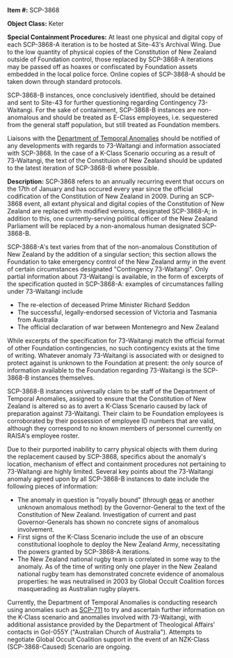 **Item #:** SCP-3868

**Object Class:** Keter

**Special Containment Procedures:** At least one physical and digital copy of each SCP-3868-A iteration is to be hosted at Site-43's Archival Wing. Due to the low quantity of physical copies of the Constitution of New Zealand outside of Foundation control, those replaced by SCP-3868-A iterations may be passed off as hoaxes or confiscated by Foundation assets embedded in the local police force. Online copies of SCP-3868-A should be taken down through standard protocols.

SCP-3868-B instances, once conclusively identified, should be detained and sent to Site-43 for further questioning regarding Contingency 73-Waitangi. For the sake of containment, SCP-3868-B instances are non-anomalous and should be treated as E-Class employees, i.e. sequestered from the general staff population, but still treated as Foundation members.

Liaisons with the [Department of Temporal Anomalies](/scp-1780) should be notified of any developments with regards to 73-Waitangi and information associated with SCP-3868. In the case of a K-Class Scenario occuring as a result of 73-Waitangi, the text of the Constituion of New Zealand should be updated to the latest iteration of SCP-3868-B where possible.

**Description:** SCP-3868 refers to an annually recurring event that occurs on the 17th of January and has occured every year since the official codification of the Constitution of New Zealand in 2009. During an SCP-3868 event, all extant physical and digital copies of the Constitution of New Zealand are replaced with modified versions, designated SCP-3868-A; in addition to this, one currently-serving political officer of the New Zealand Parliament will be replaced by a non-anomalous human designated SCP-3868-B.

SCP-3868-A's text varies from that of the non-anomalous Constitution of New Zealand by the addition of a singular section; this section allows the Foundation to take emergency control of the New Zealand army in the event of certain circumstances designated "Contingency 73-Waitangi". Only partial information about 73-Waitangi is available, in the form of excerpts of the specification quoted in SCP-3868-A: examples of circumstances falling under 73-Waitangi include

*   The re-election of deceased Prime Minister Richard Seddon
*   The successful, legally-endorsed secession of Victoria and Tasmania from Australia
*   The official declaration of war between Montenegro and New Zealand

While excerpts of the specification for 73-Waitangi match the official format of other Foundation contingencies, no such contingency exists at the time of writing. Whatever anomaly 73-Waitangi is associated with or designed to protect against is unknown to the Foundation at present: the only source of information available to the Foundation regarding 73-Waitangi is the SCP-3868-B instances themselves.

SCP-3868-B instances universally claim to be staff of the Department of Temporal Anomalies, assigned to ensure that the Constitution of New Zealand is altered so as to avert a K-Class Scenario caused by lack of preparation against 73-Waitangi. Their claim to be Foundation employees is corroborated by their possession of employee ID numbers that are valid, although they correspond to no known members of personnel currently on RAISA's employee roster.

Due to their purported inability to carry physical objects with them during the replacement caused by SCP-3868, specifics about the anomaly's location, mechanism of effect and containment procedures not pertaining to 73-Waitangi are highly limited. Several key points about the 73-Waitangi anomaly agreed upon by all SCP-3868-B instances to date include the following pieces of information:

*   The anomaly in question is "royally bound" (through [geas](/operation-llewyn-dark) or another unknown anomalous method) by the Governor-General to the text of the Constitution of New Zealand. Investigation of current and past Governor-Generals has shown no concrete signs of anomalous involvement.
*   First signs of the K-Class Scenario include the use of an obscure constitutional loophole to deploy the New Zealand Army, necessitating the powers granted by SCP-3868-A iterations.
*   The New Zealand national rugby team is correlated in some way to the anomaly. As of the time of writing only one player in the New Zealand national rugby team has demonstrated concrete evidence of anomalous properties: he was neutralised in 2003 by Global Occult Coalition forces masquerading as Australian rugby players.

Currently, the Department of Temporal Anomalies is conducting research using anomalies such as [SCP-711](/scp-711) to try and ascertain further information on the K-Class scenario and anomalies involved with 73-Waitangi, with additional assistance provided by the Department of Theological Affairs' contacts in GoI-055Y ("Australian Church of Australia"). Attempts to negotiate Global Occult Coalition support in the event of an NZK-Class (SCP-3868-Caused) Scenario are ongoing.